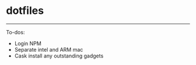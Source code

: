 # dotfiles

---

To-dos:

-   Login NPM
-   Separate intel and ARM mac
-   Cask install any outstanding gadgets
